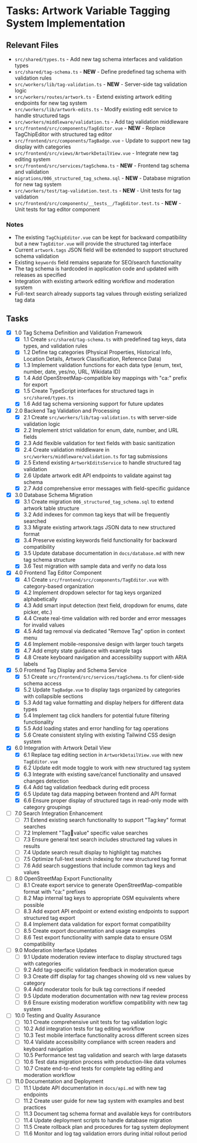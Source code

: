# Tasks: Artwork Variable Tagging System Implementation

## Relevant Files

- `src/shared/types.ts` - Add new tag schema interfaces and validation types
- `src/shared/tag-schema.ts` - **NEW** - Define predefined tag schema with validation rules
- `src/workers/lib/tag-validation.ts` - **NEW** - Server-side tag validation logic
- `src/workers/routes/artwork.ts` - Extend existing artwork editing endpoints for new tag system
- `src/workers/lib/artwork-edits.ts` - Modify existing edit service to handle structured tags
- `src/workers/middleware/validation.ts` - Add tag validation middleware
- `src/frontend/src/components/TagEditor.vue` - **NEW** - Replace TagChipEditor with structured tag editor
- `src/frontend/src/components/TagBadge.vue` - Update to support new tag display with categories
- `src/frontend/src/views/ArtworkDetailView.vue` - Integrate new tag editing system
- `src/frontend/src/services/tagSchema.ts` - **NEW** - Frontend tag schema and validation
- `migrations/006_structured_tag_schema.sql` - **NEW** - Database migration for new tag system
- `src/workers/test/tag-validation.test.ts` - **NEW** - Unit tests for tag validation
- `src/frontend/src/components/__tests__/TagEditor.test.ts` - **NEW** - Unit tests for tag editor component

### Notes

- The existing `TagChipEditor.vue` can be kept for backward compatibility but a new `TagEditor.vue` will provide the structured tag interface
- Current `artwork.tags` JSON field will be extended to support structured schema validation
- Existing `keywords` field remains separate for SEO/search functionality
- The tag schema is hardcoded in application code and updated with releases as specified
- Integration with existing artwork editing workflow and moderation system
- Full-text search already supports tag values through existing serialized tag data

## Tasks

- [x] 1.0 Tag Schema Definition and Validation Framework
  - [x] 1.1 Create `src/shared/tag-schema.ts` with predefined tag keys, data types, and validation rules
  - [x] 1.2 Define tag categories (Physical Properties, Historical Info, Location Details, Artwork Classification, Reference Data)
  - [x] 1.3 Implement validation functions for each data type (enum, text, number, date, yes/no, URL, Wikidata ID)
  - [x] 1.4 Add OpenStreetMap-compatible key mappings with "ca:" prefix for export
  - [x] 1.5 Create TypeScript interfaces for structured tags in `src/shared/types.ts`
  - [x] 1.6 Add tag schema versioning support for future updates

- [x] 2.0 Backend Tag Validation and Processing
  - [x] 2.1 Create `src/workers/lib/tag-validation.ts` with server-side validation logic
  - [x] 2.2 Implement strict validation for enum, date, number, and URL fields
  - [x] 2.3 Add flexible validation for text fields with basic sanitization
  - [x] 2.4 Create validation middleware in `src/workers/middleware/validation.ts` for tag submissions
  - [x] 2.5 Extend existing `ArtworkEditsService` to handle structured tag validation
  - [x] 2.6 Update artwork edit API endpoints to validate against tag schema
  - [x] 2.7 Add comprehensive error messages with field-specific guidance

- [x] 3.0 Database Schema Migration
  - [x] 3.1 Create migration `006_structured_tag_schema.sql` to extend artwork table structure
  - [x] 3.2 Add indexes for common tag keys that will be frequently searched
  - [x] 3.3 Migrate existing artwork.tags JSON data to new structured format
  - [x] 3.4 Preserve existing keywords field functionality for backward compatibility
  - [x] 3.5 Update database documentation in `docs/database.md` with new tag schema structure
  - [x] 3.6 Test migration with sample data and verify no data loss

- [x] 4.0 Frontend Tag Editor Component
  - [x] 4.1 Create `src/frontend/src/components/TagEditor.vue` with category-based organization
  - [x] 4.2 Implement dropdown selector for tag keys organized alphabetically
  - [x] 4.3 Add smart input detection (text field, dropdown for enums, date picker, etc.)
  - [x] 4.4 Create real-time validation with red border and error messages for invalid values
  - [x] 4.5 Add tag removal via dedicated "Remove Tag" option in context menu
  - [x] 4.6 Implement mobile-responsive design with larger touch targets
  - [x] 4.7 Add empty state guidance with example tags
  - [x] 4.8 Create keyboard navigation and accessibility support with ARIA labels

- [x] 5.0 Frontend Tag Display and Schema Service
  - [x] 5.1 Create `src/frontend/src/services/tagSchema.ts` for client-side schema access
  - [x] 5.2 Update `TagBadge.vue` to display tags organized by categories with collapsible sections
  - [x] 5.3 Add tag value formatting and display helpers for different data types
  - [x] 5.4 Implement tag click handlers for potential future filtering functionality
  - [x] 5.5 Add loading states and error handling for tag operations
  - [x] 5.6 Create consistent styling with existing Tailwind CSS design system

- [x] 6.0 Integration with Artwork Detail View
  - [x] 6.1 Replace tag editing section in `ArtworkDetailView.vue` with new `TagEditor.vue`
  - [x] 6.2 Update edit mode toggle to work with new structured tag system
  - [x] 6.3 Integrate with existing save/cancel functionality and unsaved changes detection
  - [x] 6.4 Add tag validation feedback during edit process
  - [x] 6.5 Update tag data mapping between frontend and API format
  - [x] 6.6 Ensure proper display of structured tags in read-only mode with category groupings

- [ ] 7.0 Search Integration Enhancement
  - [ ] 7.1 Extend existing search functionality to support "Tag:key" format searches
  - [ ] 7.2 Implement "Tag:key:value" specific value searches
  - [ ] 7.3 Ensure general text search includes structured tag values in results
  - [ ] 7.4 Update search result display to highlight tag matches
  - [ ] 7.5 Optimize full-text search indexing for new structured tag format
  - [ ] 7.6 Add search suggestions that include common tag keys and values

- [ ] 8.0 OpenStreetMap Export Functionality
  - [ ] 8.1 Create export service to generate OpenStreetMap-compatible format with "ca:" prefixes
  - [ ] 8.2 Map internal tag keys to appropriate OSM equivalents where possible
  - [ ] 8.3 Add export API endpoint or extend existing endpoints to support structured tag export
  - [ ] 8.4 Implement data validation for export format compatibility
  - [ ] 8.5 Create export documentation and usage examples
  - [ ] 8.6 Test export functionality with sample data to ensure OSM compatibility

- [ ] 9.0 Moderation Interface Updates
  - [ ] 9.1 Update moderation review interface to display structured tags with categories
  - [ ] 9.2 Add tag-specific validation feedback in moderation queue
  - [ ] 9.3 Create diff display for tag changes showing old vs new values by category
  - [ ] 9.4 Add moderator tools for bulk tag corrections if needed
  - [ ] 9.5 Update moderation documentation with new tag review process
  - [ ] 9.6 Ensure existing moderation workflow compatibility with new tag system

- [ ] 10.0 Testing and Quality Assurance
  - [ ] 10.1 Create comprehensive unit tests for tag validation logic
  - [ ] 10.2 Add integration tests for tag editing workflow
  - [ ] 10.3 Test mobile interface functionality across different screen sizes
  - [ ] 10.4 Validate accessibility compliance with screen readers and keyboard navigation
  - [ ] 10.5 Performance test tag validation and search with large datasets
  - [ ] 10.6 Test data migration process with production-like data volumes
  - [ ] 10.7 Create end-to-end tests for complete tag editing and moderation workflow

- [ ] 11.0 Documentation and Deployment
  - [ ] 11.1 Update API documentation in `docs/api.md` with new tag endpoints
  - [ ] 11.2 Create user guide for new tag system with examples and best practices
  - [ ] 11.3 Document tag schema format and available keys for contributors
  - [ ] 11.4 Update deployment scripts to handle database migration
  - [ ] 11.5 Create rollback plan and procedures for tag system deployment
  - [ ] 11.6 Monitor and log tag validation errors during initial rollout period

